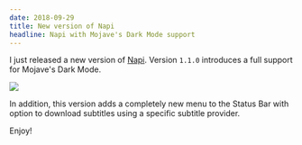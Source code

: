 ```yaml
---
date: 2018-09-29
title: New version of Napi
headline: Napi with Mojave's Dark Mode support
---
```


I just released a new version of [Napi][Release]. Version `1.1.0` introduces a full support for Mojave's Dark Mode.

![](/post/napi-mojave-release/1.png)

In addition, this version adds a completely new menu to the Status Bar with option to download subtitles using a specific subtitle provider.

Enjoy!

[Release]: https://github.com/MateuszKarwat/Napi/releases/tag/1.1.0
